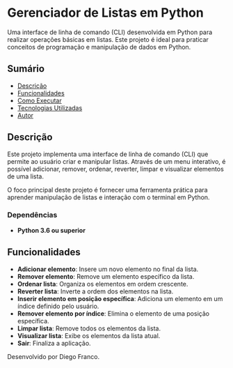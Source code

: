 # Gerenciador de Listas em Python

Uma interface de linha de comando (CLI) desenvolvida em Python para realizar operações básicas em listas. Este projeto é ideal para praticar conceitos de programação e manipulação de dados em Python.

## Sumário

- [Descrição](#descrição)
- [Funcionalidades](#funcionalidades)
- [Como Executar](#como-executar)
- [Tecnologias Utilizadas](#tecnologias-utilizadas)
- [Autor](#autor)

## Descrição

Este projeto implementa uma interface de linha de comando (CLI) que permite ao usuário criar e manipular listas. Através de um menu interativo, é possível adicionar, remover, ordenar, reverter, limpar e visualizar elementos de uma lista.

O foco principal deste projeto é fornecer uma ferramenta prática para aprender manipulação de listas e interação com o terminal em Python.

### Dependências
- **Python 3.6 ou superior**

## Funcionalidades

- **Adicionar elemento**: Insere um novo elemento no final da lista.
- **Remover elemento**: Remove um elemento específico da lista.
- **Ordenar lista**: Organiza os elementos em ordem crescente.
- **Reverter lista**: Inverte a ordem dos elementos na lista.
- **Inserir elemento em posição específica**: Adiciona um elemento em um índice definido pelo usuário.
- **Remover elemento por índice**: Elimina o elemento de uma posição específica.
- **Limpar lista**: Remove todos os elementos da lista.
- **Visualizar lista**: Exibe os elementos da lista atual.
- **Sair**: Finaliza a aplicação.


Desenvolvido por Diego Franco.  
